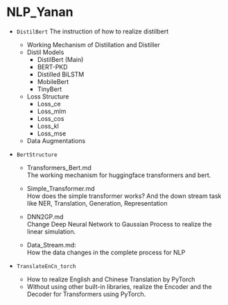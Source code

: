 # NLP_Yanan

* `DistilBert` The instruction of how to realize distilbert

  * Working Mechanism of Distillation and Distiller
  * Distil Models 
    * DistilBert (Main)
    * BERT-PKD
    * Distilled BiLSTM
    * MobileBert
    * TinyBert
  * Loss Structure
    * Loss_ce
    * Loss_mlm
    * Loss_cos
    * Loss_kl
    * Loss_mse
  * Data Augmentations

* `BertStructure`

  * Transformers_Bert.md  
  	The working mechanism for huggingface transformers and bert.
  	
  * Simple_Transformer.md  
  	How does the simple transformer works? And the down stream task like NER, Translation, Generation, Representation

  * DNN2GP.md  
  	Change Deep Neural Network to Gaussian Process to realize the linear simulation.

  * Data_Stream.md:  
    How the data changes in the complete process for NLP

* `TranslateEnCn_torch`
  * How to realize English and Chinese Translation by PyTorch
  * Without using other built-in libraries, realize the Encoder and the Decoder for Transformers using PyTorch.